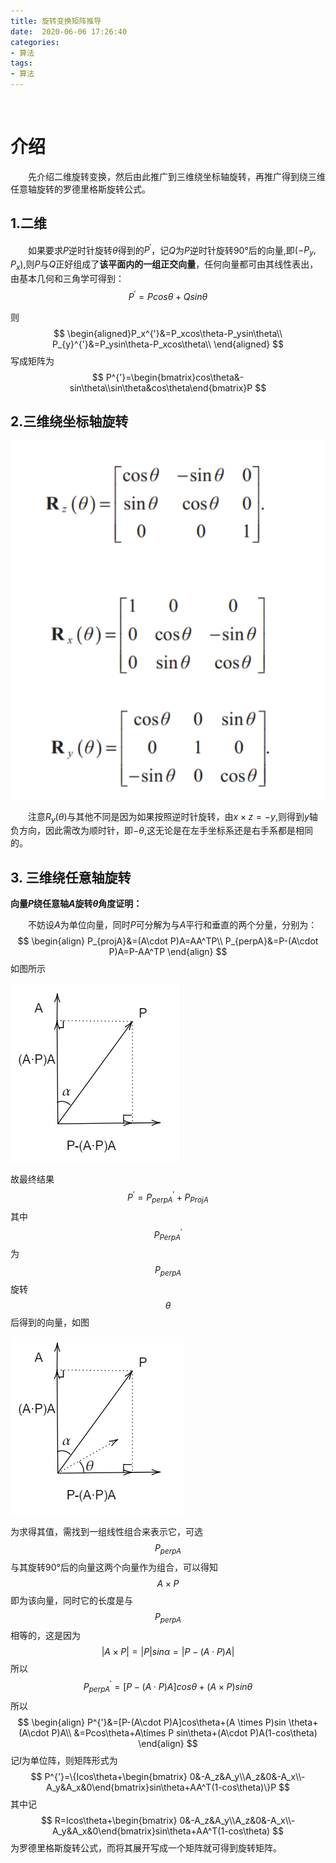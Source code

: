 ```yaml
---
title: 旋转变换矩阵推导
date:  2020-06-06 17:26:40
categories:
- 算法
tags:
- 算法		
---
```


​		



# 介绍

&emsp;&emsp;先介绍二维旋转变换，然后由此推广到三维绕坐标轴旋转，再推广得到绕三维任意轴旋转的罗德里格斯旋转公式。

## 1.二维

&emsp;&emsp;如果要求$P$逆时针旋转$\theta$得到的$P^{'}$，记$Q$为$P$逆时针旋转90°后的向量,即$(-P_y,P_x)$,则$P$与$Q$正好组成了**该平面内的一组正交向量**，任何向量都可由其线性表出，由基本几何和三角学可得到：
$$
P^{'}=Pcos\theta+Qsin\theta
$$

则
$$
\begin{aligned}P_x^{'}&=P_xcos\theta-P_ysin\theta\\
P_{y}^{'}&=P_ysin\theta-P_xcos\theta\\
\end{aligned}
$$
写成矩阵为
$$
P^{'}=\begin{bmatrix}cos\theta&-sin\theta\\sin\theta&cos\theta\end{bmatrix}P
$$

## 2.三维绕坐标轴旋转

![](2020-06-06-旋转变换矩阵推导/image-20200606172922405.png)

&emsp;&emsp;注意$R_y(\theta)$与其他不同是因为如果按照逆时针旋转，由$x\times z=-y$,则得到$y$轴负方向，因此需改为顺时针，即$-\theta$,这无论是在左手坐标系还是右手系都是相同的。

## 3. 三维绕任意轴旋转

**向量$P$绕任意轴$A$旋转$\theta$角度证明：**

&emsp;&emsp;不妨设$A$为单位向量，同时$P$可分解为与$A$平行和垂直的两个分量，分别为：
$$
\begin{align}
P_{projA}&=(A\cdot P)A=AA^TP\\
P_{perpA}&=P-(A\cdot P)A=P-AA^TP
\end{align}
$$
如图所示

![](2020-06-06-旋转变换矩阵推导/image-20200606161620614.png)

故最终结果
$$
P^{'}=P_{perpA}^{'}+P_{ProjA}
$$
其中$$P_{PerpA}^{'}$$为$$P_{perpA}$$旋转$$\theta$$后得到的向量，如图

![](2020-06-06-旋转变换矩阵推导/image-20200606161747676.png)

为求得其值，需找到一组线性组合来表示它，可选$$P_{perpA}$$与其旋转90°后的向量这两个向量作为组合，可以得知$$A\times P$$即为该向量，同时它的长度是与$$P_{perpA}$$相等的，这是因为
$$
|A\times P|=|P|sin\alpha=|P-(A\cdot P)A|
$$
所以
$$
P_{perpA}^{'}=[P-(A\cdot P)A]cos\theta+(A \times P)sin \theta
$$
所以
$$
\begin{align}
P^{'}&=[P-(A\cdot P)A]cos\theta+(A \times P)sin \theta+(A\cdot P)A\\
&=Pcos\theta+A\times P sin\theta+(A\cdot P)A(1-cos\theta)
\end{align}
$$
记$I$为单位阵，则矩阵形式为
$$
P^{'}=\{Icos\theta+\begin{bmatrix} 0&-A_z&A_y\\A_z&0&-A_x\\-A_y&A_x&0\end{bmatrix}sin\theta+AA^T(1-cos\theta)\}P
$$
其中记
$$
R=Icos\theta+\begin{bmatrix} 0&-A_z&A_y\\A_z&0&-A_x\\-A_y&A_x&0\end{bmatrix}sin\theta+AA^T(1-cos\theta)
$$
为罗德里格斯旋转公式，而将其展开写成一个矩阵就可得到旋转矩阵。